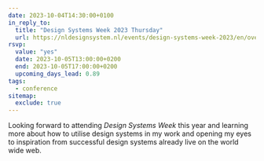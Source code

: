 ```yaml
---
date: 2023-10-04T14:30:00+0100
in_reply_to:
  title: "Design Systems Week 2023 Thursday"
  url: https://nldesignsystem.nl/events/design-systems-week-2023/en/overview
rsvp:
  value: "yes"
  date: 2023-10-05T13:00:00+0200
  end: 2023-10-05T17:00:00+0200
  upcoming_days_lead: 0.89
tags:
  - conference
sitemap:
  exclude: true
---
```


Looking forward to attending *Design Systems Week* this year and learning more about how to utilise design systems in my work and opening my eyes to inspiration from successful design systems already live on the world wide web.
